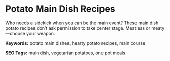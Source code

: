 # Potato Main Dish Recipes

Who needs a sidekick when you can be the main event? These main dish potato recipes don’t ask permission to take center stage. Meatless or meaty—choose your weapon.

**Keywords:** potato main dishes, hearty potato recipes, main course

**SEO Tags:** main dish, vegetarian potatoes, one pot meals